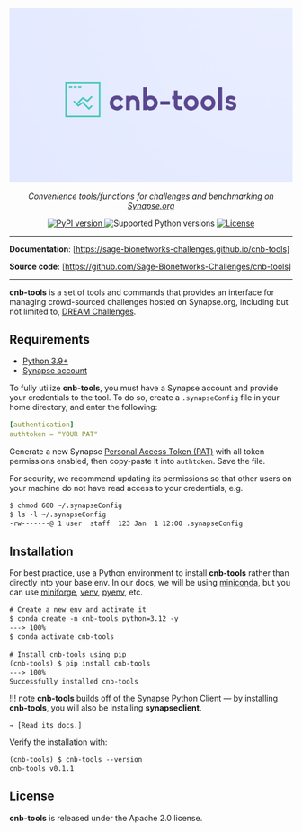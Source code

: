 ![cnb-tools](assets/cnb-tools.png)

<p align="center"><em>
  Convenience tools/functions for challenges and benchmarking on
  <a href="https://www.synapse.org" title="Synapse.org">Synapse.org</a>
</em></p>

<p align="center">
  <a href="https://pypi.org/project/cnb-tools/" title="cnb-tools on PyPI">
    <img alt="PyPI version" src="https://img.shields.io/pypi/v/cnb-tools?style=flat-square&logo=pypi&logoColor=white&color=%23679EC1">
  </a>
  <img alt="Supported Python versions" src="https://img.shields.io/badge/python-3.9 | 3.10 | 3.11 | 3.12-%23EB8231?style=flat-square&logo=python&logoColor=white">
  <a href="https://github.com/Sage-Bionetworks-Challenges/cnb-tools/blob/main/LICENSE" title="License">
    <img alt="License" src="https://img.shields.io/github/license/Sage-Bionetworks-Challenges/cnb-tools?style=flat-square&logo=github&color=%236DB56D">
  </a>
</p>

---

**Documentation**: [https://sage-bionetworks-challenges.github.io/cnb-tools]

**Source code**: [https://github.com/Sage-Bionetworks-Challenges/cnb-tools]

---

**cnb-tools** is a set of tools and commands that provides an interface
for managing crowd-sourced challenges hosted on Synapse.org, including
but not limited to, [DREAM Challenges].

## Requirements

- [Python 3.9+]
- [Synapse account]

To fully utilize **cnb-tools**, you must have a Synapse account and
provide your credentials to the tool.  To do so, create a `.synapseConfig`
file in your home directory, and enter the following:

```yaml
[authentication]
authtoken = "YOUR PAT"
```

Generate a new Synapse [Personal Access Token (PAT)] with all token
permissions enabled, then copy-paste it into `authtoken`. Save the file.

For security, we recommend updating its permissions so that other
users on your machine do not have read access to your credentials, e.g.

<!-- termynal -->
```console
$ chmod 600 ~/.synapseConfig
$ ls -l ~/.synapseConfig
-rw-------@ 1 user  staff  123 Jan  1 12:00 .synapseConfig
```

## Installation

For best practice, use a Python environment to install **cnb-tools**
rather than directly into your base env.  In our docs, we will be
using [miniconda], but you can use [miniforge], [venv], [pyenv], etc.

<!-- termynal -->
```console
# Create a new env and activate it
$ conda create -n cnb-tools python=3.12 -y
---> 100%
$ conda activate cnb-tools

# Install cnb-tools using pip
(cnb-tools) $ pip install cnb-tools
---> 100%
Successfully installed cnb-tools
```

!!! note
    **cnb-tools** builds off of the Synapse Python Client — by
    installing **cnb-tools**, you will also be installing **synapseclient**.
    
    → [Read its docs.]

Verify the installation with:

<!-- termynal -->
```console
(cnb-tools) $ cnb-tools --version
cnb-tools v0.1.1
```

## License

**cnb-tools** is released under the Apache 2.0 license.

[https://sage-bionetworks-challenges.github.io/cnb-tools]: https://sage-bionetworks-challenges.github.io/cnb-tools
[https://github.com/Sage-Bionetworks-Challenges/cnb-tools]: https://github.com/Sage-Bionetworks-Challenges/cnb-tools
[DREAM Challenges]: https://dreamchallenges.org/
[Python 3.9+]: https://www.python.org/downloads/
[Synapse account]: https://www.synapse.org/#!LoginPlace:0
[Personal Access Token (PAT)]: https://www.synapse.org/#!PersonalAccessTokens:
[miniconda]: https://docs.conda.io/projects/miniconda/en/latest/miniconda-install.html
[miniforge]: https://github.com/conda-forge/miniforge
[venv]: https://docs.python.org/3/library/venv.html
[pyenv]: https://github.com/pyenv/pyenv
[Read its docs.]: https://python-docs.synapse.org/
